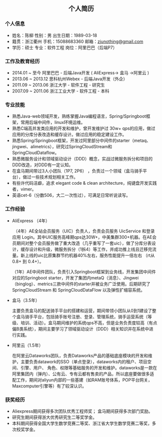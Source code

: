 <center><h2>个人简历</h2> </center>

### 个人信息

* 姓名：陈柳                    性别：男                           出生日期：1989-03-18 
* 籍贯：浙江衢州           手机：15088683360        邮箱：zjunothing@gmail.com
* 学历：硕士                   专业：软件工程                岗位：阿里巴巴（后端P7）

### 工作及教育经历

* 2014.01 ~ 至今  		   阿里巴巴 - 后端Java开发 ( AliExpress-> 盒马 ->阿里云 )
* 2013.06 ~ 2013.12      思科杭州Webex - 后端Java开发（外企）
* 2011.09 ~ 2013.06      浙江大学 - 软件工程 - 研究生
* 2007.09 ~ 2011.06      浙江工业大学 - 软件工程 - 本科       

### 专业技能

* 熟悉Java-web领域开发，熟练掌握Java编程语言，Spring/Springboot框架，常用后端中间件，linux环境运维。
* 熟悉C端高并发类应用的开发和维护，曾开发维护过 30w+ qps的应用，做过应用的分库分表改造和缓存设计。做过应用的稳定建设工作。
* 熟悉Spring/Springboot框架，开发过阿里部分中间件的starter（metaq、jingwei、alimetrics），研究过SpringCloudStream和SpringCloudDataflow。
* 熟悉微服务设计和领域驱动设计（DDD）概念，实战过微服务拆分和项目的DDD改造，对DDD有一定认知。
* 在盒马期间带过3人小团队（1P7, 2P6） ，负责过一个领域（盒马骑手平台），做过一些技术规划相关工作。
* 有些许代码洁癖，追求 elegant code & clean architecture，纯键盘开发实践者，vimer。
* 英语cet-6（分数506，大二一次性过），可满足日常听说读写。

### 工作经验

* AliExpress （4年）

  ​		（4年）AE全站会员服务（UIC）负责人，负责会员服务 UicService 和登录应用 Login。其中UIC服务高峰期qps达30W+，中美集群300+机器。在AE会员期间对整个会员服务做了重大改造（几乎重写了一套uic），做了分库分表设计，缓存设计和升级，微服务拆分（1拆4）等工作，并成功推上线且迁移完流量。新上线的uic比原集群节约机器40%左右，服务性能提升一倍左右 （rt从0.8+ 到 0.4+）。 

  ​		（1年）AE中间件团队，负责引入Springboot框架到业务线，开发集团中间件对应的Springboot starter，开发了集团内metaQ（消息）、Jingwei（binglog）、metrics三款中间件的starter并被业务广泛使用。后期研究了SpringCloudStream 和 SpringCloudDataFlow 以及弹性扩缩容系统。

  

* 盒马（3.5年）

  ​		主要负责盒马的配送骑手平台的搭建和运营，期间带领小团队从0到1建设了整个盒马骑手平台，包括骑手账号注册、登录、管理系统，骑手运营系统（等级、培训、活动）。盒马期间维护的系统qps不高，但是业务负责度较高（有点偏B类系统），期间主要学习了领域驱动设计（DDD）相关知识并在系统中进行实践。
  
  
  
* 阿里云（1.5年）

  ​		在阿里云Dataworks团队，负责Dataworks产品的基础底座模块的开发和维护，主要负责datawork的SSO（单点登录），dataworks内的租户、项目空间、引擎、用户、 角色、权限等基础服务的开发和维护。dataworks是一款在阿里集团内（弹内）、公有云、专有云都有售卖的产品，所以底座要做很多适配工作，期间对aliyun内部的一些基建（如RAM账号体系，POP平台网关，Maxcomputer引擎等）有了较深认识。					

### 获奖经历

* Aliexpress期间获得多次团队优秀工程师奖； 盒马期间获得多次部门奖励。
* 研究生期间获得浙大优秀研究生二等奖学金。
* 本科期间获得全国大学生数学竞赛二等奖、浙江省大学生数学竞赛二等奖，多次校奖学金。
